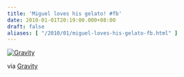 ```yaml
---
title: 'Miguel loves his gelato! #fb'
date: 2010-01-01T20:19:00.000+08:00
draft: false
aliases: [ "/2010/01/miguel-loves-his-gelato-fb.html" ]
---
```


  
[![Gravity](http://jon.doblados.net/wp-content/uploads/2010/01/Gravity.jpg.scaled1000-300x225.jpg)](http://jon.doblados.net/wp-content/uploads/2010/01/Gravity.jpg.scaled1000.jpg)  

  

  

via [Gravity](http://mobileways.de/gravity)